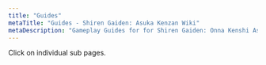 ```yaml
---
title: "Guides"
metaTitle: "Guides - Shiren Gaiden: Asuka Kenzan Wiki"
metaDescription: "Gameplay Guides for for Shiren Gaiden: Onna Kenshi Asuka Kenzan!"
---
```


Click on individual sub pages.
